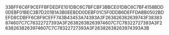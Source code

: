 33BFF6C6F9CEFFBFDEDFE101DBC6C7BFCBF3BBCE01DBC6C7BF4158BDD0DEBF01BEC3B7D201B1A3B0EEBDD0DEBF01C5F0DDB6DEFFDABB0502BDEFD8CDBFF6C6F9CEFF743B43453A74393A3F263826382639743F38383874607C7C78322727393A3F26382638263974607C7C78322727393A3F26382638263974607C7C78322727393A3F26382638263974393A3B
